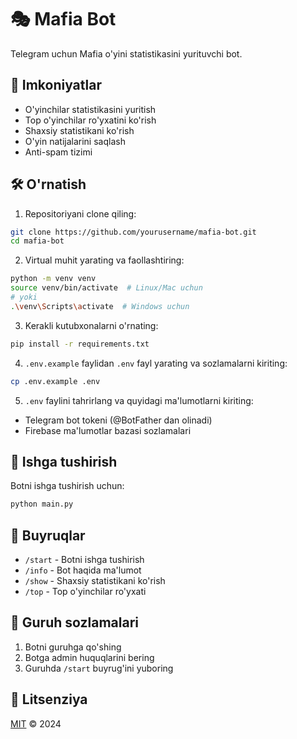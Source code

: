 # 🎭 Mafia Bot

Telegram uchun Mafia o'yini statistikasini yurituvchi bot.

## 🚀 Imkoniyatlar

- O'yinchilar statistikasini yuritish
- Top o'yinchilar ro'yxatini ko'rish
- Shaxsiy statistikani ko'rish
- O'yin natijalarini saqlash
- Anti-spam tizimi

## 🛠 O'rnatish

1. Repositoriyani clone qiling:
```bash
git clone https://github.com/yourusername/mafia-bot.git
cd mafia-bot
```

2. Virtual muhit yarating va faollashtiring:
```bash
python -m venv venv
source venv/bin/activate  # Linux/Mac uchun
# yoki
.\venv\Scripts\activate  # Windows uchun
```

3. Kerakli kutubxonalarni o'rnating:
```bash
pip install -r requirements.txt
```

4. `.env.example` faylidan `.env` fayl yarating va sozlamalarni kiriting:
```bash
cp .env.example .env
```

5. `.env` faylini tahrirlang va quyidagi ma'lumotlarni kiriting:
- Telegram bot tokeni (@BotFather dan olinadi)
- Firebase ma'lumotlar bazasi sozlamalari

## 🚀 Ishga tushirish

Botni ishga tushirish uchun:
```bash
python main.py
```

## 📝 Buyruqlar

- `/start` - Botni ishga tushirish
- `/info` - Bot haqida ma'lumot
- `/show` - Shaxsiy statistikani ko'rish
- `/top` - Top o'yinchilar ro'yxati

## 👥 Guruh sozlamalari

1. Botni guruhga qo'shing
2. Botga admin huquqlarini bering
3. Guruhda `/start` buyrug'ini yuboring

## 📄 Litsenziya

[MIT](LICENSE.md) © 2024

